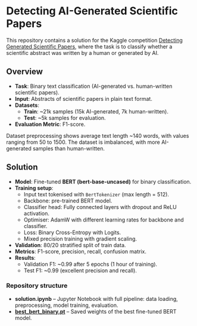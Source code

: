 # Detecting AI-Generated Scientific Papers

This repository contains a solution for the Kaggle competition [Detecting Generated Scientific Papers](https://www.kaggle.com/competitions/detecting-generated-scientific-papers/overview), where the task is to classify whether a scientific abstract was written by a human or generated by AI.


## Overview

- **Task**: Binary text classification (AI-generated vs. human-written scientific papers).  
- **Input**: Abstracts of scientific papers in plain text format.  
- **Datasets**:
  - **Train**: ~21k samples (15k AI-generated, 7k human-written).  
  - **Test**: ~5k samples for evaluation.  
- **Evaluation Metric**: F1-score.  

Dataset preprocessing shows average text length ~140 words, with values ranging from 50 to 1500. The dataset is imbalanced, with more AI-generated samples than human-written.


## Solution

- **Model**: Fine-tuned **BERT (bert-base-uncased)** for binary classification.  
- **Training setup**:
  - Input text tokenised with `BertTokenizer` (max length = 512).  
  - Backbone: pre-trained BERT model.  
  - Classifier head: Fully connected layers with dropout and ReLU activation.  
  - Optimiser: AdamW with different learning rates for backbone and classifier.  
  - Loss: Binary Cross-Entropy with Logits.  
  - Mixed precision training with gradient scaling.  
- **Validation**: 80/20 stratified split of train data.  
- **Metrics**: F1-score, precision, recall, confusion matrix.  
- **Results**:  
  - Validation F1: ~0.99 after 5 epochs (1 hour of training).
  - Test F1: ~0.99 (excellent precision and recall).  

### Repository structure
- **solution.ipynb** – Jupyter Notebook with full pipeline: data loading, preprocessing, model training, evaluation.  
- **[best_bert_binary.pt](https://mega.nz/file/ujZgkBBZ#wKmEORQ2hekdeIAYM2eXL6yEF88zzxt8uNnY9tUYly0)** – Saved weights of the best fine-tuned BERT model.  
